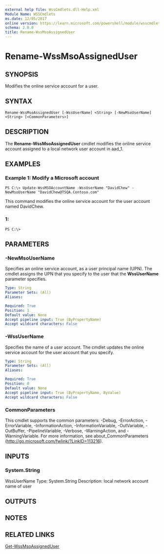 ```yaml
---
external help file: WssCmdlets.dll-Help.xml
Module Name: WSSCmdlets
ms.date: 12/05/2017
online version: https://learn.microsoft.com/powershell/module/wsscmdlets/rename-wssmsoassigneduser?view=windowsserver2012r2-ps&wt.mc_id=ps-gethelp
schema: 2.0.0
title: Rename-WssMsoAssignedUser
---
```


# Rename-WssMsoAssignedUser

## SYNOPSIS
Modifies the online service account for a user.

## SYNTAX

```
Rename-WssMsoAssignedUser [-WssUserName] <String> [-NewMsoUserName] <String> [<CommonParameters>]
```

## DESCRIPTION
The **Rename-WssMsoAssignedUser** cmdlet modifies the online service account assigned to a local network user account in aad_1.

## EXAMPLES

### Example 1: Modify a Microsoft account
```
PS C:\> Update-WssMSOAccountName -WssUserName "DavidChew" -NewMsoUserName "DavidChew@TSQA.Contoso.com"
```

This command modifies the online service account for the user account named DavidChew.

### 1:
```
PS C:\>
```

## PARAMETERS

### -NewMsoUserName
Specifies an online service account, as a user principal name (UPN).
The cmdlet assigns the UPN that you specify to the user that the **WssUserName** parameter specifies.

```yaml
Type: String
Parameter Sets: (All)
Aliases: 

Required: True
Position: 1
Default value: None
Accept pipeline input: True (ByPropertyName)
Accept wildcard characters: False
```

### -WssUserName
Specifies the name of a user account.
The cmdlet updates the online service account for the user account that you specify.

```yaml
Type: String
Parameter Sets: (All)
Aliases: 

Required: True
Position: 0
Default value: None
Accept pipeline input: True (ByPropertyName, ByValue)
Accept wildcard characters: False
```

### CommonParameters
This cmdlet supports the common parameters: -Debug, -ErrorAction, -ErrorVariable, -InformationAction, -InformationVariable, -OutVariable, -OutBuffer, -PipelineVariable, -Verbose, -WarningAction, and -WarningVariable. For more information, see about_CommonParameters (http://go.microsoft.com/fwlink/?LinkID=113216).

## INPUTS

### System.String
WssUserName
Type: System.String
Description: local network account name of user

## OUTPUTS

## NOTES

## RELATED LINKS

[Get-WssMsoAssignedUser](./Get-WssMsoAssignedUser.md)

